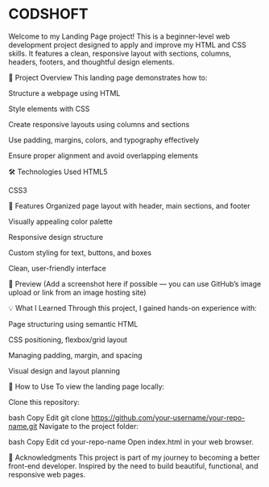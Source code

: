 # CODSHOFT
Welcome to my Landing Page project! This is a beginner-level web development project designed to apply and improve my HTML and CSS skills. It features a clean, responsive layout with sections, columns, headers, footers, and thoughtful design elements.

🚀 Project Overview
This landing page demonstrates how to:

Structure a webpage using HTML

Style elements with CSS

Create responsive layouts using columns and sections

Use padding, margins, colors, and typography effectively

Ensure proper alignment and avoid overlapping elements

🛠️ Technologies Used
HTML5

CSS3

🎨 Features
Organized page layout with header, main sections, and footer

Visually appealing color palette

Responsive design structure

Custom styling for text, buttons, and boxes

Clean, user-friendly interface

📸 Preview
(Add a screenshot here if possible — you can use GitHub’s image upload or link from an image hosting site)

💡 What I Learned
Through this project, I gained hands-on experience with:

Page structuring using semantic HTML

CSS positioning, flexbox/grid layout

Managing padding, margin, and spacing

Visual design and layout planning

📂 How to Use
To view the landing page locally:

Clone this repository:

bash
Copy
Edit
git clone https://github.com/your-username/your-repo-name.git
Navigate to the project folder:

bash
Copy
Edit
cd your-repo-name
Open index.html in your web browser.

🙌 Acknowledgments
This project is part of my journey to becoming a better front-end developer. Inspired by the need to build beautiful, functional, and responsive web pages.

